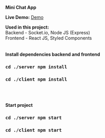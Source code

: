 **Mini Chat App**

**Live Demo:** [Demo](https://mini-chatapp.onrender.com) 

**Used in this project:** <br/> 
Backend - Socket.io, Node JS (Express) <br/> 
Frontend - React JS, Styled Components
<br/> 
<br/> 
<br/> 
**Install dependencies backend and frontend** <br/> 
### `cd ./server npm install`
### `cd ./client npm install`
<br/> 
<br/> 

**Start project** <br/> 
### `cd ./server npm start`
### `cd ./client npm start`
